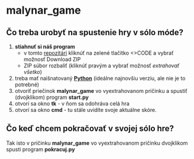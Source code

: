 # malynar_game

## Čo treba urobyť na spustenie hry v sólo móde?

1. **stiahnuť si náš program**
    - v tomto [repozitári](https://github.com/libakmatusko/malynar_game) kliknúť na zelené tlačítko <>CODE a vybrať možnosť Download ZIP
    - ZIP súbor rozbaliť (kliknúť pravým a vybrať možnosť *extrahovať všetko*)
2. treba mať naišnatovaný **[Python](https://www.python.org/)** (ideálne najnovšiu verziu, ale nie je to potrebné)
3. otvoriť priečinok **malynar_game** vo vyextrahovanom pričinku a spustiť (dvojklikom) program **start.py**
4. otvorí sa okno **tk** - v ňom sa odohráva celá hra
5. otvorí sa okno **cmd** - tu stále uvidíte svoje aktuálne skóre.

## Čo keď chcem pokračovať v svojej sólo hre?

Tak isto v pričinku **malynar_game** vo vyextrahovanom pričinku dvojklikom spusti program **pokracuj.py**